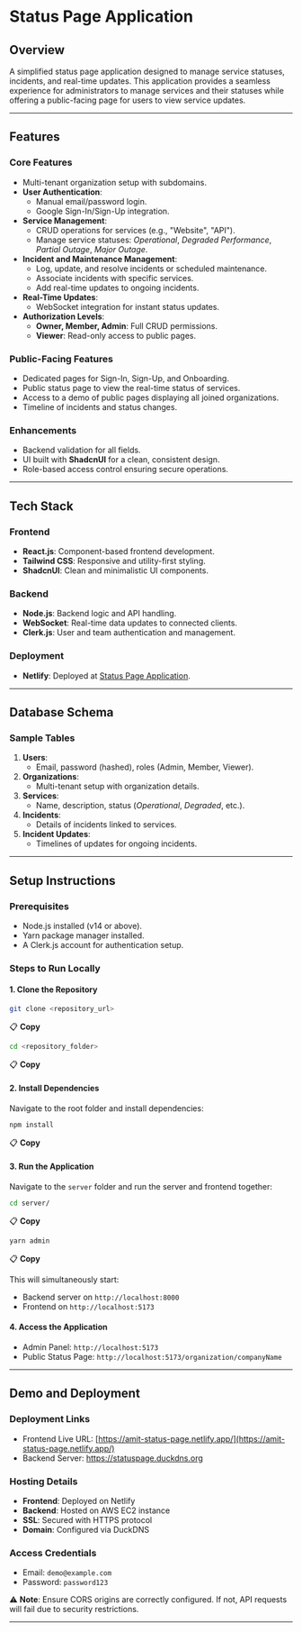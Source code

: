 # **Status Page Application**

## **Overview**
A simplified status page application designed to manage service statuses, incidents, and real-time updates. This application provides a seamless experience for administrators to manage services and their statuses while offering a public-facing page for users to view service updates.

---

## **Features**

### **Core Features**
- Multi-tenant organization setup with subdomains.
- **User Authentication**:
  - Manual email/password login.
  - Google Sign-In/Sign-Up integration.
- **Service Management**:
  - CRUD operations for services (e.g., "Website", "API").
  - Manage service statuses: *Operational*, *Degraded Performance*, *Partial Outage*, *Major Outage*.
- **Incident and Maintenance Management**:
  - Log, update, and resolve incidents or scheduled maintenance.
  - Associate incidents with specific services.
  - Add real-time updates to ongoing incidents.
- **Real-Time Updates**:
  - WebSocket integration for instant status updates.
- **Authorization Levels**:
  - **Owner, Member, Admin**: Full CRUD permissions.
  - **Viewer**: Read-only access to public pages.

### **Public-Facing Features**
- Dedicated pages for Sign-In, Sign-Up, and Onboarding.
- Public status page to view the real-time status of services.
- Access to a demo of public pages displaying all joined organizations.
- Timeline of incidents and status changes.

### **Enhancements**
- Backend validation for all fields.
- UI built with **ShadcnUI** for a clean, consistent design.
- Role-based access control ensuring secure operations.

---

## **Tech Stack**

### **Frontend**
- **React.js**: Component-based frontend development.
- **Tailwind CSS**: Responsive and utility-first styling.
- **ShadcnUI**: Clean and minimalistic UI components.

### **Backend**
- **Node.js**: Backend logic and API handling.
- **WebSocket**: Real-time data updates to connected clients.
- **Clerk.js**: User and team authentication and management.

### **Deployment**
- **Netlify**: Deployed at [Status Page Application](https://amit-status-page.netlify.app/).

---

## **Database Schema**

### **Sample Tables**
1. **Users**:
   - Email, password (hashed), roles (Admin, Member, Viewer).
2. **Organizations**:
   - Multi-tenant setup with organization details.
3. **Services**:
   - Name, description, status (*Operational*, *Degraded*, etc.).
4. **Incidents**:
   - Details of incidents linked to services.
5. **Incident Updates**:
   - Timelines of updates for ongoing incidents.

---

## **Setup Instructions**

### **Prerequisites**
- Node.js installed (v14 or above).
- Yarn package manager installed.
- A Clerk.js account for authentication setup.

### **Steps to Run Locally**

#### **1. Clone the Repository**
```bash
git clone <repository_url>
```  
<kbd>📋</kbd> **Copy**

```bash
cd <repository_folder>
```  
<kbd>📋</kbd> **Copy**

#### **2. Install Dependencies**  
Navigate to the root folder and install dependencies:
```bash
npm install
```  
<kbd>📋</kbd> **Copy**

#### **3. Run the Application**  
Navigate to the `server` folder and run the server and frontend together:
```bash
cd server/
```  
<kbd>📋</kbd> **Copy**

```bash
yarn admin
```  
<kbd>📋</kbd> **Copy**

This will simultaneously start:
- Backend server on `http://localhost:8000`
- Frontend on `http://localhost:5173`

#### **4. Access the Application**  
- Admin Panel: `http://localhost:5173`
- Public Status Page: `http://localhost:5173/organization/companyName`

---

## **Demo and Deployment**

### **Deployment Links**
- Frontend Live URL: [https://amit-status-page.netlify.app/](https://amit-status-page.netlify.app/)
- Backend Server: https://statuspage.duckdns.org

### **Hosting Details**
- **Frontend**: Deployed on Netlify
- **Backend**: Hosted on AWS EC2 instance
- **SSL**: Secured with HTTPS protocol
- **Domain**: Configured via DuckDNS

### **Access Credentials**  
- Email: `demo@example.com`  
- Password: `password123`

⚠️ **Note**: Ensure CORS origins are correctly configured. If not, API requests will fail due to security restrictions.

---
